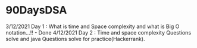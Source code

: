 # 90DaysDSA

3/12/2021 
Day 1 : What is time and Space complexity and what is Big O notation...!! - Done 
4/12/2021
Day 2 : Time and space complexity Questions solve and java Questions solve for practice(Hackerrank).
